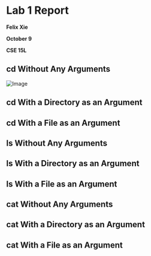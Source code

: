 # Lab 1 Report
**Felix Xie**

**October 9** 

**CSE 15L**


## cd Without Any Arguments
![Image](cdNoArg.PNG)

## cd With a Directory as an Argument

## cd With a File as an Argument

## ls Without Any Arguments

## ls With a Directory as an Argument

## ls With a File as an Argument

## cat Without Any Arguments

## cat With a Directory as an Argument

## cat With a File as an Argument
